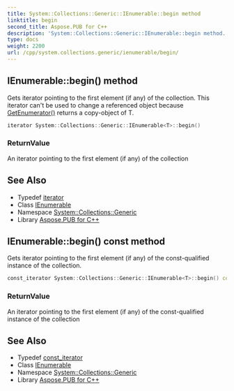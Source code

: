 ```yaml
---
title: System::Collections::Generic::IEnumerable::begin method
linktitle: begin
second_title: Aspose.PUB for C++
description: 'System::Collections::Generic::IEnumerable::begin method. Gets iterator pointing to the first element (if any) of the collection. This iterator can''t be used to change a referenced object because GetEnumerator() returns a copy-object of T in C++.'
type: docs
weight: 2200
url: /cpp/system.collections.generic/ienumerable/begin/
---
```

## IEnumerable::begin() method


Gets iterator pointing to the first element (if any) of the collection. This iterator can't be used to change a referenced object because [GetEnumerator()](../getenumerator/) returns a copy-object of T.

```cpp
iterator System::Collections::Generic::IEnumerable<T>::begin()
```


### ReturnValue

An iterator pointing to the first element (if any) of the collection

## See Also

* Typedef [iterator](../iterator/)
* Class [IEnumerable](../)
* Namespace [System::Collections::Generic](../../)
* Library [Aspose.PUB for C++](../../../)
## IEnumerable::begin() const method


Gets iterator pointing to the first element (if any) of the const-qualified instance of the collection.

```cpp
const_iterator System::Collections::Generic::IEnumerable<T>::begin() const
```


### ReturnValue

An iterator pointing to the first element (if any) of the const-qualified instance of the collection

## See Also

* Typedef [const_iterator](../const_iterator/)
* Class [IEnumerable](../)
* Namespace [System::Collections::Generic](../../)
* Library [Aspose.PUB for C++](../../../)
